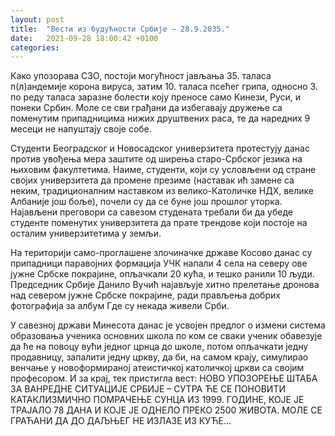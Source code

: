 ```yaml
---
layout: post
title:  "Вести из будућности Србије – 28.9.2035."
date:   2021-09-28 18:00:42 +0100
categories:
---
```


Како упозорава СЗО, постоји могућност јављања 35. таласа п(л)андемије корона вируса, затим 10. таласа псећег грипа, односно 3. по реду таласа заразне болести коју преносе само Кинези, Руси, и понеки Србин. Моле се сви грађани да избегавају дружење са поменутим припадницима нижих друштвених раса, те да наредних 9 месеци не напуштају своје собе.

Студенти Београдског и Новосадског универзитета протестују данас против увођења мера заштите од ширења старо-Србског језика на њиховим факултетима. Наиме, студенти, који су условљени од стране својих универзитета да промене презиме (наставак ић замене са неким, традиционалним наставком из велико-Католичке НДХ, велике Албаније још боље), почели су да се буне још прошлог уторка. Најављени преговори са савезом студената требали би да убеде студенте поменутих универзитета да прате трендове који постоје на осталим универзитетима у земљи.

На територији само-проглашене злочиначке државе Косово данас су припадници паравојних формација УЧК напали 4 села на северу ове јужне Србске покрајине, опљачкали 20 кућа, и тешко ранили 10 људи. Председник Србије Данило Вучић најављује хитно прелетање дронова над севером јужне Србске покрајине, ради прављења добрих фотографија за албум Где су некада живели Срби.

У савезној држави Минесота данас је усвојен предлог о измени система образовања ученика основних школа по ком се сваки ученик обавезује да ће на повоцу вући једног црнца до школе, потом опљачкати једну продавницу, запалити једну цркву, да би, на самом крају, симулирао венчање у новоформираној атеистичкој католичкој цркви са својим професором.
И за крај, тек пристигла вест: НОВО УПОЗОРЕЊЕ ШТАБА ЗА ВАНРЕДНЕ СИТУАЦИЈЕ СРБИЈЕ – СУТРА ЋЕ СЕ ПОНОВИТИ КАТАКЛИЗМИЧНО ПОМРАЧЕЊЕ СУНЦА ИЗ 1999. ГОДИНЕ, КОЈЕ ЈЕ ТРАЈАЛО 78 ДАНА И КОЈЕ ЈЕ ОДНЕЛО ПРЕКО 2500 ЖИВОТА. МОЛЕ СЕ ГРАЋАНИ ДА ДО ДАЉЊЕГ НЕ ИЗЛАЗЕ ИЗ КУЋЕ…